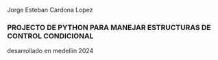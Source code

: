 Jorge Esteban Cardona Lopez
### PROJECTO DE PYTHON PARA MANEJAR ESTRUCTURAS DE CONTROL CONDICIONAL
desarrollado en medellin 2024
